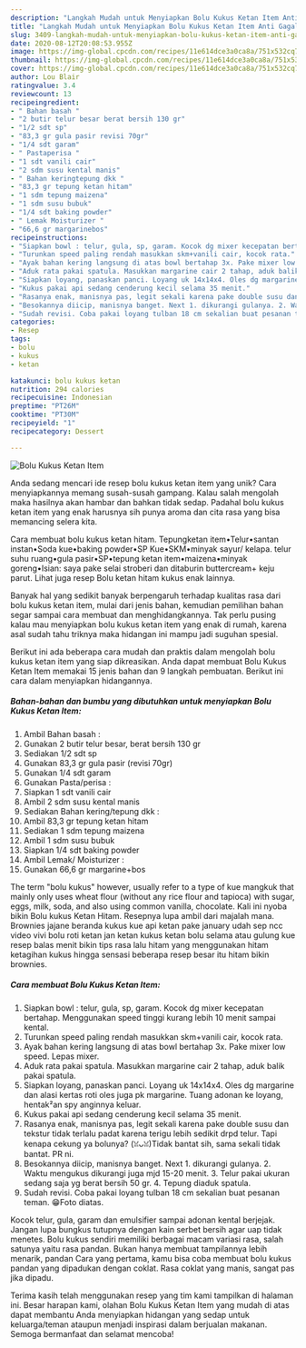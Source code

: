 ```yaml
---
description: "Langkah Mudah untuk Menyiapkan Bolu Kukus Ketan Item Anti Gagal"
title: "Langkah Mudah untuk Menyiapkan Bolu Kukus Ketan Item Anti Gagal"
slug: 3409-langkah-mudah-untuk-menyiapkan-bolu-kukus-ketan-item-anti-gagal
date: 2020-08-12T20:08:53.955Z
image: https://img-global.cpcdn.com/recipes/11e614dce3a0ca8a/751x532cq70/bolu-kukus-ketan-item-foto-resep-utama.jpg
thumbnail: https://img-global.cpcdn.com/recipes/11e614dce3a0ca8a/751x532cq70/bolu-kukus-ketan-item-foto-resep-utama.jpg
cover: https://img-global.cpcdn.com/recipes/11e614dce3a0ca8a/751x532cq70/bolu-kukus-ketan-item-foto-resep-utama.jpg
author: Lou Blair
ratingvalue: 3.4
reviewcount: 13
recipeingredient:
- " Bahan basah "
- "2 butir telur besar berat bersih 130 gr"
- "1/2 sdt sp"
- "83,3 gr gula pasir revisi 70gr"
- "1/4 sdt garam"
- " Pastaperisa "
- "1 sdt vanili cair"
- "2 sdm susu kental manis"
- " Bahan keringtepung dkk "
- "83,3 gr tepung ketan hitam"
- "1 sdm tepung maizena"
- "1 sdm susu bubuk"
- "1/4 sdt baking powder"
- " Lemak Moisturizer "
- "66,6 gr margarinebos"
recipeinstructions:
- "Siapkan bowl : telur, gula, sp, garam. Kocok dg mixer kecepatan bertahap. Menggunakan speed tinggi kurang lebih 10 menit sampai kental."
- "Turunkan speed paling rendah masukkan skm+vanili cair, kocok rata."
- "Ayak bahan kering langsung di atas bowl bertahap 3x. Pake mixer low speed. Lepas mixer."
- "Aduk rata pakai spatula. Masukkan margarine cair 2 tahap, aduk balik pakai spatula."
- "Siapkan loyang, panaskan panci. Loyang uk 14x14x4. Oles dg margarine dan alasi kertas roti oles juga pk margarine. Tuang adonan ke loyang, hentak²an spy anginnya keluar."
- "Kukus pakai api sedang cenderung kecil selama 35 menit."
- "Rasanya enak, manisnya pas, legit sekali karena pake double susu dan tekstur tidak terlalu padat karena terigu lebih sedikit drpd telur. Tapi kenapa cekung ya bolunya? (ꈍᴗꈍ)Tidak bantat sih, sama sekali tidak bantat. PR ni."
- "Besokannya diicip, manisnya banget. Next 1. dikurangi gulanya. 2. Waktu mengukus dikurangi juga mjd 15-20 menit. 3. Telur pakai ukuran sedang saja yg berat bersih 50 gr. 4. Tepung diaduk spatula."
- "Sudah revisi. Coba pakai loyang tulban 18 cm sekalian buat pesanan teman. 😁Foto diatas."
categories:
- Resep
tags:
- bolu
- kukus
- ketan

katakunci: bolu kukus ketan 
nutrition: 294 calories
recipecuisine: Indonesian
preptime: "PT26M"
cooktime: "PT30M"
recipeyield: "1"
recipecategory: Dessert

---
```



![Bolu Kukus Ketan Item](https://img-global.cpcdn.com/recipes/11e614dce3a0ca8a/751x532cq70/bolu-kukus-ketan-item-foto-resep-utama.jpg)

Anda sedang mencari ide resep bolu kukus ketan item yang unik? Cara menyiapkannya memang susah-susah gampang. Kalau salah mengolah maka hasilnya akan hambar dan bahkan tidak sedap. Padahal bolu kukus ketan item yang enak harusnya sih punya aroma dan cita rasa yang bisa memancing selera kita.

Cara membuat bolu kukus ketan hitam. Tepungketan item•Telur•santan instan•Soda kue•baking powder•SP Kue•SKM•minyak sayur/ kelapa. telur suhu ruang•gula pasir•SP•tepung ketan item•maizena•minyak goreng•Isian: saya pake selai stroberi dan ditaburin buttercream+ keju parut. Lihat juga resep Bolu ketan hitam kukus enak lainnya.

Banyak hal yang sedikit banyak berpengaruh terhadap kualitas rasa dari bolu kukus ketan item, mulai dari jenis bahan, kemudian pemilihan bahan segar sampai cara membuat dan menghidangkannya. Tak perlu pusing kalau mau menyiapkan bolu kukus ketan item yang enak di rumah, karena asal sudah tahu triknya maka hidangan ini mampu jadi suguhan spesial.


Berikut ini ada beberapa cara mudah dan praktis dalam mengolah bolu kukus ketan item yang siap dikreasikan. Anda dapat membuat Bolu Kukus Ketan Item memakai 15 jenis bahan dan 9 langkah pembuatan. Berikut ini cara dalam menyiapkan hidangannya.

<!--inarticleads1-->

##### Bahan-bahan dan bumbu yang dibutuhkan untuk menyiapkan Bolu Kukus Ketan Item:

1. Ambil  Bahan basah :
1. Gunakan 2 butir telur besar, berat bersih 130 gr
1. Sediakan 1/2 sdt sp
1. Gunakan 83,3 gr gula pasir (revisi 70gr)
1. Gunakan 1/4 sdt garam
1. Gunakan  Pasta/perisa :
1. Siapkan 1 sdt vanili cair
1. Ambil 2 sdm susu kental manis
1. Sediakan  Bahan kering/tepung dkk :
1. Ambil 83,3 gr tepung ketan hitam
1. Sediakan 1 sdm tepung maizena
1. Ambil 1 sdm susu bubuk
1. Siapkan 1/4 sdt baking powder
1. Ambil  Lemak/ Moisturizer :
1. Gunakan 66,6 gr margarine+bos


The term &#34;bolu kukus&#34; however, usually refer to a type of kue mangkuk that mainly only uses wheat flour (without any rice flour and tapioca) with sugar, eggs, milk, soda, and also using common vanilla, chocolate. Kali ini nyoba bikin Bolu kukus Ketan Hitam. Resepnya lupa ambil dari majalah mana. Brownies jajane beranda kukus kue api ketan pake january udah sep ncc video vivi bolu roti ketan jan ketan kukus ketan bolu selama atau gulung kue resep balas menit bikin tips rasa lalu hitam yang menggunakan hitam ketagihan kukus hingga sensasi beberapa resep besar itu hitam bikin brownies. 

<!--inarticleads2-->

##### Cara membuat Bolu Kukus Ketan Item:

1. Siapkan bowl : telur, gula, sp, garam. Kocok dg mixer kecepatan bertahap. Menggunakan speed tinggi kurang lebih 10 menit sampai kental.
1. Turunkan speed paling rendah masukkan skm+vanili cair, kocok rata.
1. Ayak bahan kering langsung di atas bowl bertahap 3x. Pake mixer low speed. Lepas mixer.
1. Aduk rata pakai spatula. Masukkan margarine cair 2 tahap, aduk balik pakai spatula.
1. Siapkan loyang, panaskan panci. Loyang uk 14x14x4. Oles dg margarine dan alasi kertas roti oles juga pk margarine. Tuang adonan ke loyang, hentak²an spy anginnya keluar.
1. Kukus pakai api sedang cenderung kecil selama 35 menit.
1. Rasanya enak, manisnya pas, legit sekali karena pake double susu dan tekstur tidak terlalu padat karena terigu lebih sedikit drpd telur. Tapi kenapa cekung ya bolunya? (ꈍᴗꈍ)Tidak bantat sih, sama sekali tidak bantat. PR ni.
1. Besokannya diicip, manisnya banget. Next 1. dikurangi gulanya. 2. Waktu mengukus dikurangi juga mjd 15-20 menit. 3. Telur pakai ukuran sedang saja yg berat bersih 50 gr. 4. Tepung diaduk spatula.
1. Sudah revisi. Coba pakai loyang tulban 18 cm sekalian buat pesanan teman. 😁Foto diatas.


Kocok telur, gula, garam dan emulsifier sampai adonan kental berjejak. Jangan lupa bungkus tutupnya dengan kain serbet bersih agar uap tidak menetes. Bolu kukus sendiri memiliki berbagai macam variasi rasa, salah satunya yaitu rasa pandan. Bukan hanya membuat tampilannya lebih menarik, pandan Cara yang pertama, kamu bisa coba membuat bolu kukus pandan yang dipadukan dengan coklat. Rasa coklat yang manis, sangat pas jika dipadu. 

Terima kasih telah menggunakan resep yang tim kami tampilkan di halaman ini. Besar harapan kami, olahan Bolu Kukus Ketan Item yang mudah di atas dapat membantu Anda menyiapkan hidangan yang sedap untuk keluarga/teman ataupun menjadi inspirasi dalam berjualan makanan. Semoga bermanfaat dan selamat mencoba!
